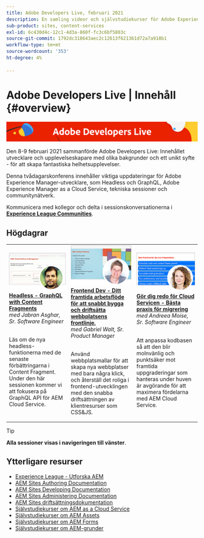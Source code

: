 ```yaml
---
title: Adobe Developers Live, februari 2021
description: En samling videor och självstudiekurser för Adobe Experience Manager Sites som levereras som en del av Adobe Developers Live Content Event.
sub-product: sites, content-services
exl-id: 6c430d4c-12c1-4d3a-860f-fc3c6bf5803c
source-git-commit: 1792dc318643aec2c12613f621361d72a7a918b1
workflow-type: tm+mt
source-wordcount: '353'
ht-degree: 4%

---
```


# Adobe Developers Live | Innehåll {#overview}

<img alt="Adobe Developers Live" src="/help/adobe-developers-live/assets/adl.png" />

Den 8-9 februari 2021 sammanförde Adobe Developers Live: Innehållet utvecklare och upplevelseskapare med olika bakgrunder och ett unikt syfte - för att skapa fantastiska helhetsupplevelser.

Denna tvådagarskonferens innehåller viktiga uppdateringar för Adobe Experience Manager-utvecklare, som Headless och GraphQL, Adobe Experience Manager as a Cloud Service, tekniska sessioner och communitynätverk.

Kommunicera med kollegor och delta i sessionskonversationerna i **[Experience League Communities](https://adobe.ly/36Yd3v6)**.

## Högdagrar

<table>
  <tr>
   <td>
      <a href="headless-graphql-content-fragments.md">
      <img alt="Headless - GraphQL with Content Fragments" src="/help/adobe-developers-live/assets/jabran.png"/>
      </a>
      <div>
         <a href="headless-graphql-content-fragments.md"><strong>Headless - GraphQL with Content Fragments</strong></a>         
         <br/><em>med Jabran Asghar, Sr. Software Engineer</em>
      </div>
      <p>
        <br/>
         Läs om de nya headless-funktionerna med de senaste förbättringarna i Content Fragment. Under den här sessionen kommer vi att fokusera på GraphQL API för AEM Cloud Service.
      </p>
     </td>   
     <td>
      <a href="rapid-frontend-devlopment.md">
      <img alt="Frontend Dev - Ditt framtida arbetsflöde för att snabbt bygga och driftsätta webbplatsens frontlinje." src="/help/adobe-developers-live/assets/gabriel.png"/>
      </a>
      <div>
         <a href="rapid-frontend-devlopment.md"><strong>Frontend Dev - Ditt framtida arbetsflöde för att snabbt bygga och driftsätta webbplatsens frontlinje.</strong></a>
         <br/><em>med Gabriel Walt, Sr. Product Manager</em>
      </div>
      <p>
        <br/>
         Använd webbplatsmallar för att skapa nya webbplatser med bara några klick, och återställ det roliga i frontend-utvecklingen med den snabba driftsättningen av klientresurser som CSS&amp;JS.
      </p>
   </td>
   </td>
     <td>
      <a href="get-ready-aem-cloud.md">
      <img alt="Gör dig redo för Cloud Servicen - Bästa praxis för migrering" src="/help/adobe-developers-live/assets/andreea.png"/>
      </a>
      <div>
         <a href="get-ready-aem-cloud.md"><strong>Gör dig redo för Cloud Servicen - Bästa praxis för migrering</strong></a>
         <br/><em>med Andreea Moise, Sr. Software Engineer</em>
      </div>
      <p>
        <br/>
         Att anpassa kodbasen så att den blir molnvänlig och punktsäker mot framtida uppgraderingar som hanteras under huven är avgörande för att maximera fördelarna med AEM Cloud Service.
      </p>
   </td>
  </tr>
</table>

>[!TIP]
>
>**Alla sessioner visas i navigeringen till vänster**.

## Ytterligare resurser

* [Experience League - Utforska AEM](https://experienceleague.adobe.com/#recommended/solutions/experience-manager)
* [AEM Sites Authoring Documentation](https://experienceleague.adobe.com/docs/experience-manager-65/authoring/home.html)
* [AEM Sites Developing Documentation](https://experienceleague.adobe.com/docs/experience-manager-65/developing/home.html)
* [AEM Sites Administering Documentation](https://experienceleague.adobe.com/docs/experience-manager-65/administering/home.html)
* [AEM Sites driftsättningsdokumentation](https://experienceleague.adobe.com/docs/experience-manager-65/deploying/home.html)
* [Självstudiekurser om AEM as a Cloud Service](https://experienceleague.adobe.com/docs/experience-manager-learn/cloud-service/overview.html)
* [Självstudiekurser om AEM Assets](https://experienceleague.adobe.com/docs/experience-manager-learn/assets/overview.html)
* [Självstudiekurser om AEM Forms](https://experienceleague.adobe.com/docs/experience-manager-learn/forms/overview.html)
* [Självstudiekurser om AEM-grunder](https://experienceleague.adobe.com/docs/experience-manager-learn/foundation/overview.html)
